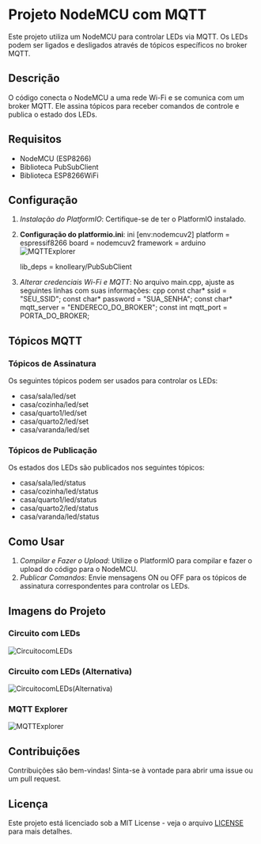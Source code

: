 # Projeto NodeMCU com MQTT

Este projeto utiliza um NodeMCU para controlar LEDs via MQTT. Os LEDs podem ser ligados e desligados através de tópicos específicos no broker MQTT.

## Descrição

O código conecta o NodeMCU a uma rede Wi-Fi e se comunica com um broker MQTT. Ele assina tópicos para receber comandos de controle e publica o estado dos LEDs.

## Requisitos

* NodeMCU (ESP8266)
* Biblioteca PubSubClient
* Biblioteca ESP8266WiFi

## Configuração

1. *Instalação do PlatformIO*: Certifique-se de ter o PlatformIO instalado.
2. **Configuração do platformio.ini**:
    ini
    [env:nodemcuv2]
    platform = espressif8266
    board = nodemcuv2
    framework = arduino
   ![MQTTExplorer](https://github.com/user-attachments/assets/e1d89a73-0d22-4708-905c-7c68c204cd0f)


    lib_deps =
        knolleary/PubSubClient
    

4. *Alterar credenciais Wi-Fi e MQTT*: No arquivo main.cpp, ajuste as seguintes linhas com suas informações:
    cpp
    const char* ssid = "SEU_SSID";
    const char* password = "SUA_SENHA";
    const char* mqtt_server = "ENDERECO_DO_BROKER";
    const int mqtt_port = PORTA_DO_BROKER;
    

## Tópicos MQTT

### Tópicos de Assinatura

Os seguintes tópicos podem ser usados para controlar os LEDs:

* casa/sala/led/set
* casa/cozinha/led/set
* casa/quarto1/led/set
* casa/quarto2/led/set
* casa/varanda/led/set

### Tópicos de Publicação

Os estados dos LEDs são publicados nos seguintes tópicos:

* casa/sala/led/status
* casa/cozinha/led/status
* casa/quarto1/led/status
* casa/quarto2/led/status
* casa/varanda/led/status

## Como Usar

1. *Compilar e Fazer o Upload*: Utilize o PlatformIO para compilar e fazer o upload do código para o NodeMCU.
2. *Publicar Comandos*: Envie mensagens ON ou OFF para os tópicos de assinatura correspondentes para controlar os LEDs.

## Imagens do Projeto

### Circuito com LEDs
![CircuitocomLEDs](https://github.com/user-attachments/assets/4257bef2-71f4-4212-97df-6e50c29c305d)

### Circuito com LEDs (Alternativa)
![CircuitocomLEDs(Alternativa)](https://github.com/user-attachments/assets/a0c72f8b-f873-4753-ac16-422fb3528fed)

### MQTT Explorer
![MQTTExplorer](https://github.com/user-attachments/assets/ef49cdd2-2494-46a6-bd1d-c1f5452a043f)


## Contribuições

Contribuições são bem-vindas! Sinta-se à vontade para abrir uma issue ou um pull request.

## Licença

Este projeto está licenciado sob a MIT License - veja o arquivo [LICENSE](LICENSE) para mais detalhes.
